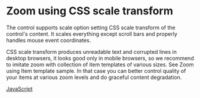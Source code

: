 # Zoom using CSS scale transform

The control supports scale option setting CSS scale transform of the control's content. It scales everything except scroll bars and properly handles mouse event coordinates.

CSS scale transform produces unreadable text and corrupted lines in desktop browsers, it looks good only in mobile browsers, so we recommend to imitate zoom with collection of item templates of various sizes. See Zoom using Item template sample. In that case you can better control quality of your items at various zoom levels and do graceful content degradation.

[JavaScript](javascript.controls/CaseZoomWithCSSScaleTransform.html)
